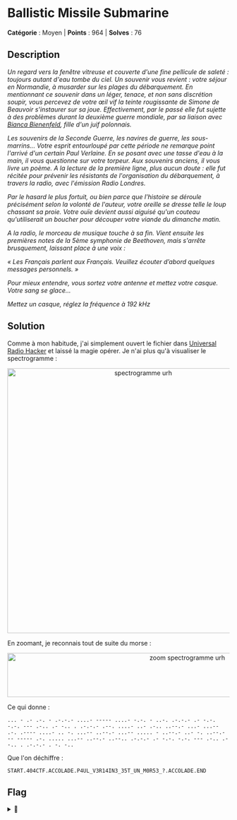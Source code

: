 # Ballistic Missile Submarine

**Catégorie** : Moyen | **Points** : 964 | **Solves** : 76

## Description

*Un regard vers la fenêtre vitreuse et couverte d'une fine pellicule de saleté : toujours autant d'eau tombe du ciel. Un souvenir vous revient : votre séjour en Normandie, à musarder sur les plages du débarquement. En mentionnant ce souvenir dans un léger, tenace, et non sans discrétion soupir, vous percevez de votre œil vif la teinte rougissante de Simone de Beauvoir s'instaurer sur sa joue. Effectivement, par le passé elle fut sujette à des problèmes durant la deuxième guerre mondiale, par sa liaison avec [Bianca Bienenfeld](https://fr.wikipedia.org/wiki/Bianca_Lamblin), fille d'un juif polonnais.*

*Les souvenirs de la Seconde Guerre, les navires de guerre, les sous-marrins... Votre esprit entourloupé par cette période ne remarque point l'arrivé d'un certain Paul Verlaine. En se posant avec une tasse d'eau à la main, il vous questionne sur votre torpeur. Aux souvenirs anciens, il vous livre un poème. A la lecture de la première ligne, plus aucun doute : elle fut récitée pour prévenir les résistants de l'organisation du débarquement, à travers la radio, avec l'émission Radio Londres.*

*Par le hasard le plus fortuit, ou bien parce que l'histoire se déroule précisément selon la volonté de l'auteur, votre oreille se dresse telle le loup chassant sa proie. Votre ouïe devient aussi aiguisé qu'un couteau qu'utiliserait un boucher pour découper votre viande du dimanche matin.*

*A la radio, le morceau de musique touche à sa fin. Vient ensuite les premières notes de la 5ème symphonie de Beethoven, mais s'arrête brusquement, laissant place à une voix :*

*« Les Français parlent aux Français. Veuillez écouter d’abord quelques messages personnels. »*

*Pour mieux entendre, vous sortez votre antenne et mettez votre casque. Votre sang se glace...*

*Mettez un casque, réglez la fréquence à 192 kHz*


## Solution

Comme à mon habitude, j'ai simplement ouvert le fichier dans [Universal Radio Hacker](https://github.com/jopohl/urh) et laissé la magie opérer. Je n'ai plus qu'à visualiser le spectrogramme :

<p align="center">
  <img src="spectrogramme.png" alt="spectrogramme urh" width="600">
</p>

En zoomant, je reconnais tout de suite du morse :

<p align="center">
  <img src="zoom.png" alt="zoom spectrogramme urh" width="800" height="100">
</p>

Ce qui donne :

```
... - .- .-. - .-.-.- ....- ----- ....- -.-. - ..-. .-.-.- .- -.-. -.-. --- .-.. .- -.. . .-.-.- .--. ....- ..- .-.. ..--.- ...- ...-- .-. .---- ....- .. -. ...-- ..--.- ...-- ..... - ..--.- ..- -. ..--.- -- ----- .-. ..... ...-- ..--.- ..--.. .-.-.- .- -.-. -.-. --- .-.. .- -.. . .-.-.- . -. -.. 
```	

Que l'on déchiffre :

```
START.404CTF.ACCOLADE.P4UL_V3R14IN3_35T_UN_M0R53_?.ACCOLADE.END
```

## Flag

<details>
<summary>🚩</summary>

```
404CTF{P4UL_V3R14IN3_35T_UN_M0R53_?}
```